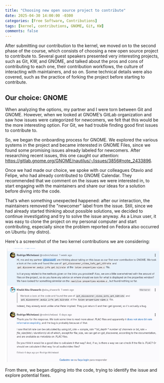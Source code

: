 ```yaml
---
title: "Choosing new open source project to contribute"
date: 2025-04-30 14:00:00 -0300
categories: [Free Software, Contributions]
tags: [kernel, contributions, GNOME, Git, KW]
comments: false
---
```


After submitting our contribution to the kernel, we moved on to the second phase of the course, which consists of choosing a new open source project to contribute to. Several guest speakers presented very interesting projects, such as Git, KW, and GNOME, and talked about the pros and cons of contributing to each one, their contribution workflows, the culture of interacting with maintainers, and so on. Some technical details were also covered, such as the practice of forking the project before starting to contribute.

## Our choice: GNOME


When analyzing the options, my partner and I were torn between Git and GNOME. However, when we looked at GNOME’s GitLab organization and saw how issues were categorized for newcomers, we felt that this would be the more interesting option. For Git, we had trouble finding good first issues to contribute to.

So, we began the onboarding process for GNOME. We explored the various systems in the project and became interested in GNOME Files, since we found some promising issues already labeled for newcomers. After researching recent issues, this one caught our attention: https://gitlab.gnome.org/GNOME/nautilus/-/issues/3856#note_2433896.

Once we had made our choice, we spoke with our colleagues Otavio and Felipe, who had already contributed to GNOME Calendar. They recommended that we comment on the issues we were interested in, to start engaging with the maintainers and share our ideas for a solution before diving into the code.

That’s when something unexpected happened: after our interaction, the maintainers removed the "newcomer" label from the issue. Still, since we had already started thinking about possible solutions, we decided to continue investigating and try to solve the issue anyway. As a Linux user, it was easy to clone the project on my personal computer and start contributing, especially since the problem reported on Fedora also occurred on Ubuntu (my distro).

Here's a screenshot of the two kernel contributions we are considering:

![Visual Studio Code showing kernel patch options](/assets/img/gnome_gitlab.png)


From there, we began digging into the code, trying to identify the issue and explore potential fixes.